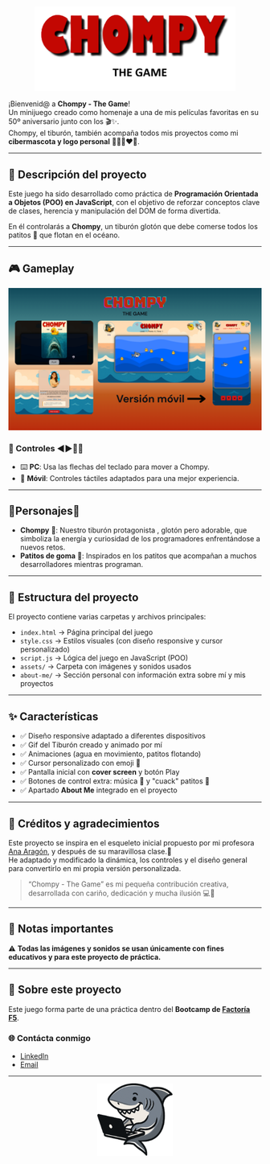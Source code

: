 <p align="center">
  <img src="assets/title-readme.png" alt="Chompy Game Title" width="400">
</p>

¡Bienvenid@ a **Chompy - The Game**!  
Un minijuego creado como homenaje a una de mis películas favoritas en su 50º aniversario junto con los  🎬✨.  
Chompy, el tiburón, también acompaña todos mis proyectos como mi **cibermascota y logo personal** 👩🏻‍💻​❤️🦈.  

---

## 📖 Descripción del proyecto
Este juego ha sido desarrollado como práctica de **Programación Orientada a Objetos (POO) en JavaScript**, con el objetivo de reforzar conceptos clave de clases, herencia y manipulación del DOM de forma divertida.  

En él controlarás a **Chompy**, un tiburón glotón que debe comerse todos los patitos 🐥 que flotan en el océano.  

---

## 🎮 Gameplay

<p align="center">
  <img src="assets/screencaps.png" alt="Chompy Game Screenshot" width="700">
</p>

### 🎯 Controles ◀️​▶️​🔼​🔽​
- ⌨️ **PC**: Usa las flechas del teclado para mover a Chompy.  
- 📱 **Móvil**: Controles táctiles adaptados para una mejor experiencia.  

---

## 🐥​​Personajes🦈

- **Chompy** 🦈: Nuestro tiburón protagonista , glotón pero adorable, que simboliza la energía y curiosidad de los programadores enfrentándose a nuevos retos.  
- **Patitos de goma** 🐥: Inspirados en los patitos que acompañan a muchos desarrolladores mientras programan.

---

## 📂 Estructura del proyecto
El proyecto contiene varias carpetas y archivos principales:  

- `index.html` → Página principal del juego  
- `style.css` → Estilos visuales (con diseño responsive y cursor personalizado)  
- `script.js` → Lógica del juego en JavaScript (POO)  
- `assets/` → Carpeta con imágenes y sonidos usados  
- `about-me/` → Sección personal con información extra sobre mí y mis proyectos  

---

## ✨ Características

- ✅ Diseño responsive adaptado a diferentes dispositivos
- ✅ Gif del Tiburón creado y animado por mí
- ✅ Animaciones (agua en movimiento, patitos flotando)
- ✅ Cursor personalizado con emoji 🦈
- ✅ Pantalla inicial con **cover screen** y botón Play
- ✅ Botones de control extra: música 🎵 y "cuack" patitos 🐥
- ✅ Apartado **About Me** integrado en el proyecto

---

## 🙌 Créditos y agradecimientos
Este proyecto se inspira en el esqueleto inicial propuesto por mi profesora [Ana Aragón](https://github.com/anaaragon88/oop-game), y después de su maravillosa clase.🥰  
He adaptado y modificado la dinámica, los controles y el diseño general para convertirlo en mi propia versión personalizada.  

> “Chompy - The Game” es mi pequeña contribución creativa, desarrollada con cariño, dedicación y mucha ilusión 💻🥹

---

## 📌 Notas importantes
⚠️ **Todas las imágenes y sonidos se usan únicamente con fines educativos y para este proyecto de práctica.**  

---

## 🚀 Sobre este proyecto
Este juego forma parte de una práctica dentro del **Bootcamp de [Factoría F5](https://factoriaf5.org/)**.  

### 🌐 Contácta conmigo
- [LinkedIn](https://www.linkedin.com/in/adayasc/)  
- [Email](mailto:aday.it25@gmail.com)  

---

<p align="center">
  <img src="assets/logo.png" alt="Chompy Logo" width="150">
</p>
